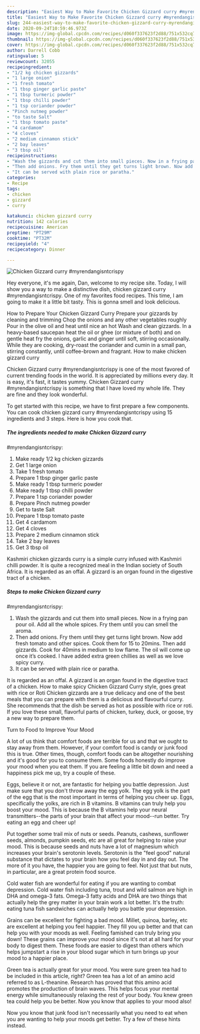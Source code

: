```yaml
---
description: "Easiest Way to Make Favorite Chicken Gizzard curry #myrendangisntcrispy"
title: "Easiest Way to Make Favorite Chicken Gizzard curry #myrendangisntcrispy"
slug: 244-easiest-way-to-make-favorite-chicken-gizzard-curry-myrendangisntcrispy
date: 2020-09-24T10:59:46.973Z
image: https://img-global.cpcdn.com/recipes/d060f337623f2d88/751x532cq70/chicken-gizzard-curry-myrendangisntcrispy-recipe-main-photo.jpg
thumbnail: https://img-global.cpcdn.com/recipes/d060f337623f2d88/751x532cq70/chicken-gizzard-curry-myrendangisntcrispy-recipe-main-photo.jpg
cover: https://img-global.cpcdn.com/recipes/d060f337623f2d88/751x532cq70/chicken-gizzard-curry-myrendangisntcrispy-recipe-main-photo.jpg
author: Darrell Cobb
ratingvalue: 5
reviewcount: 32055
recipeingredient:
- "1/2 kg chicken gizzards"
- "1 large onion"
- "1 fresh tomato"
- "1 tbsp ginger garlic paste"
- "1 tbsp turmeric powder"
- "1 tbsp chilli powder"
- "1 tsp coriander powder"
- "Pinch nutmeg powder"
- "to taste Salt"
- "1 tbsp tomato paste"
- "4 cardamom"
- "4 cloves"
- "2 medium cinnamon stick"
- "2 bay leaves"
- "3 tbsp oil"
recipeinstructions:
- "Wash the gizzards and cut them into small pieces. Now in a frying pan pour oil. Add all the whole spices. Fry them until you can smell the aroma."
- "Then add onions. Fry them until they get turns light brown. Now add fresh tomato and other spices. Cook them for 15 to 20mins. Then add gizzards. Cook for 40mins in medium to low flame. The oil will come up once it’s cooked. I have added extra green chillies as well as we love spicy curry."
- "It can be served with plain rice or paratha."
categories:
- Recipe
tags:
- chicken
- gizzard
- curry

katakunci: chicken gizzard curry 
nutrition: 142 calories
recipecuisine: American
preptime: "PT29M"
cooktime: "PT32M"
recipeyield: "4"
recipecategory: Dinner

---
```



![Chicken Gizzard curry
#myrendangisntcrispy](https://img-global.cpcdn.com/recipes/d060f337623f2d88/751x532cq70/chicken-gizzard-curry-myrendangisntcrispy-recipe-main-photo.jpg)

Hey everyone, it's me again, Dan, welcome to my recipe site. Today, I will show you a way to make a distinctive dish, chicken gizzard curry
#myrendangisntcrispy. One of my favorites food recipes. This time, I am going to make it a little bit tasty. This is gonna smell and look delicious.

How to Prepare Your Chicken Gizzard Curry Prepare your gizzards by cleaning and trimming Chop the onions and any other vegetables roughly Pour in the olive oil and heat until nice an hot Wash and clean gizzards. In a heavy-based saucepan heat the oil or ghee (or mixture of both) and on gentle heat fry the onions, garlic and ginger until soft, stirring occasionally. While they are cooking, dry-roast the coriander and cumin in a small pan, stirring constantly, until coffee-brown and fragrant. How to make chicken gizzard curry

Chicken Gizzard curry
#myrendangisntcrispy is one of the most favored of current trending foods in the world. It is appreciated by millions every day. It is easy, it's fast, it tastes yummy. Chicken Gizzard curry
#myrendangisntcrispy is something that I have loved my whole life. They are fine and they look wonderful.


To get started with this recipe, we have to first prepare a few components. You can cook chicken gizzard curry
#myrendangisntcrispy using 15 ingredients and 3 steps. Here is how you cook that.

<!--inarticleads1-->

##### The ingredients needed to make Chicken Gizzard curry
#myrendangisntcrispy:

1. Make ready 1/2 kg chicken gizzards
1. Get 1 large onion
1. Take 1 fresh tomato
1. Prepare 1 tbsp ginger garlic paste
1. Make ready 1 tbsp turmeric powder
1. Make ready 1 tbsp chilli powder
1. Prepare 1 tsp coriander powder
1. Prepare Pinch nutmeg powder
1. Get to taste Salt
1. Prepare 1 tbsp tomato paste
1. Get 4 cardamom
1. Get 4 cloves
1. Prepare 2 medium cinnamon stick
1. Take 2 bay leaves
1. Get 3 tbsp oil


Kashmiri chicken gizzards curry is a simple curry infused with Kashmiri chilli powder. It is quite a recognized meal in the Indian society of South Africa. It is regarded as an offal. A gizzard is an organ found in the digestive tract of a chicken. 

<!--inarticleads2-->

##### Steps to make Chicken Gizzard curry
#myrendangisntcrispy:

1. Wash the gizzards and cut them into small pieces. Now in a frying pan pour oil. Add all the whole spices. Fry them until you can smell the aroma.
1. Then add onions. Fry them until they get turns light brown. Now add fresh tomato and other spices. Cook them for 15 to 20mins. Then add gizzards. Cook for 40mins in medium to low flame. The oil will come up once it’s cooked. I have added extra green chillies as well as we love spicy curry.
1. It can be served with plain rice or paratha.


It is regarded as an offal. A gizzard is an organ found in the digestive tract of a chicken. How to make spicy Chicken Gizzard Curry style, goes great with rice or Roti Chicken gizzards are a true delicacy and one of the best meals that you can prepare with them is a delicious and flavourful curry. She recommends that the dish be served as hot as possible with rice or roti. If you love these small, flavorful parts of chicken, turkey, duck, or goose, try a new way to prepare them. 

Turn to Food to Improve Your Mood


A lot of us think that comfort foods are terrible for us and that we ought to stay away from them. However, if your comfort food is candy or junk food this is true. Other times, though, comfort foods can be altogether nourishing and it's good for you to consume them. Some foods honestly do improve your mood when you eat them. If you are feeling a little bit down and need a happiness pick me up, try a couple of these.

Eggs, believe it or not, are fantastic for helping you battle depression. Just make sure that you don't throw away the egg yolk. The egg yolk is the part of the egg that is the most important in terms of helping you cheer up. Eggs, specifically the yolks, are rich in B vitamins. B vitamins can truly help you boost your mood. This is because the B vitamins help your neural transmitters--the parts of your brain that affect your mood--run better. Try eating an egg and cheer up!

Put together some trail mix of nuts or seeds. Peanuts, cashews, sunflower seeds, almonds, pumpkin seeds, etc are all great for helping to raise your mood. This is because seeds and nuts have a lot of magnesium which increases your brain's serotonin levels. Serotonin is the "feel good" natural substance that dictates to your brain how you feel day in and day out. The more of it you have, the happier you are going to feel. Not just that but nuts, in particular, are a great protein food source.

Cold water fish are wonderful for eating if you are wanting to combat depression. Cold water fish including tuna, trout and wild salmon are high in DHA and omega-3 fats. Omega-3 fatty acids and DHA are two things that actually help the grey matter in your brain work a lot better. It's the truth: eating tuna fish sandwiches can actually help you battle your depression. 

Grains can be excellent for fighting a bad mood. Millet, quinoa, barley, etc are excellent at helping you feel happier. They fill you up better and that can help you with your moods as well. Feeling famished can truly bring you down! These grains can improve your mood since it's not at all hard for your body to digest them. These foods are easier to digest than others which helps jumpstart a rise in your blood sugar which in turn brings up your mood to a happier place.

Green tea is actually great for your mood. You were sure green tea had to be included in this article, right? Green tea has a lot of an amino acid referred to as L-theanine. Research has proved that this amino acid promotes the production of brain waves. This helps focus your mental energy while simultaneously relaxing the rest of your body. You knew green tea could help you be better. Now you know that applies to your mood also!

Now you know that junk food isn't necessarily what you need to eat when you are wanting to help your moods get better. Try  a few  of  these  hints  instead.

